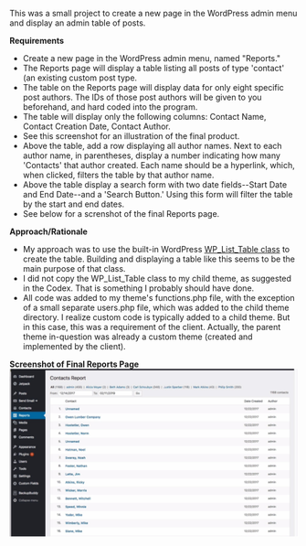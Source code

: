 This was a small project to create a new page in the WordPress admin menu and display an admin table of posts.  

<b>Requirements</b>

<ul>
<li>Create a new page in the WordPress admin menu, named "Reports."</li>
<li>The Reports page will display a table listing all posts of type 'contact' (an existing custom post type.</li>
<li>The table on the Reports page will display data for only eight specific post authors. The IDs of those post authors will be given to you beforehand, and hard coded into the program.</li>
<li>The table will display only the following columns: Contact Name, Contact Creation Date, Contact Author.</li>
<li>See this screenshot for an illustration of the final product.</li>
<li>Above the table, add a row displaying all author names. Next to each author name, in parentheses, display a number indicating how many 'Contacts' that author created. Each name should be a hyperlink, which, when clicked, filters the table by that author name.</li>
<li>Above the table display a search form with two date fields--Start Date and End Date--and a 'Search Button.' Using this form will filter the table by the start and end dates.</li>
  <li>See below for a screnshot of the final Reports page.</li>
</ul>

<b>Approach/Rationale</b>

<ul>
<li>My approach was to use the built-in WordPress <a href="https://codex.wordpress.org/Class_Reference/WP_List_Table">WP_List_Table class</a> to create the table. Building and displaying a table like this seems to be the main purpose of that class.
<li>I did not copy the WP_List_Table class to my child theme, as suggested in the Codex. That is something I probably should have done.</li>
<li>All code was added to my theme's functions.php file, with the exception of a small separate users.php file, which was added to the child theme directory. I realize custom code is typically added to a child theme. But in this case, this was a requirement of the client. Actually, the parent theme in-question was already a custom theme (created and implemented by the client).</li></li>
</ul>

<b>Screenshot of Final Reports Page</b>
![](screenshot-reports-page.jpg)
